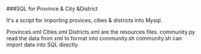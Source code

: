 ###SQL for Province & City &District

It's a script for importing provices, cities & districts into Mysql.

Provinces.xml Cities.xml Districts.xml are the resources files.
community.py read the data from xml to format into community.sh
community.sh can import data into SQL directly. 